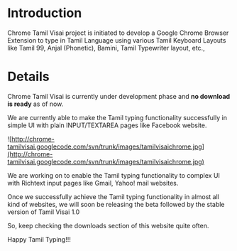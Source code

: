 # Introduction #

Chrome Tamil Visai project is initiated to develop a Google Chrome Browser Extension to type in Tamil Language using various Tamil Keyboard Layouts like Tamil 99, Anjal (Phonetic), Bamini, Tamil Typewriter layout, etc.,


# Details #

Chrome Tamil Visai is currently under development phase and **no download is ready** as of now.

We are currently able to make the Tamil typing functionality successfully in simple UI with plain INPUT/TEXTAREA pages like Facebook website.

![http://chrome-tamilvisai.googlecode.com/svn/trunk/images/tamilvisaichrome.jpg](http://chrome-tamilvisai.googlecode.com/svn/trunk/images/tamilvisaichrome.jpg)

We are working on to enable the Tamil typing functionality to complex UI with Richtext input pages like Gmail, Yahoo! mail websites.

Once we successfully achieve the Tamil typing functionality in almost all kind of websites, we will soon be releasing the beta followed by the stable version of Tamil Visai 1.0

So, keep checking the downloads section of this website quite often.

Happy Tamil Typing!!!